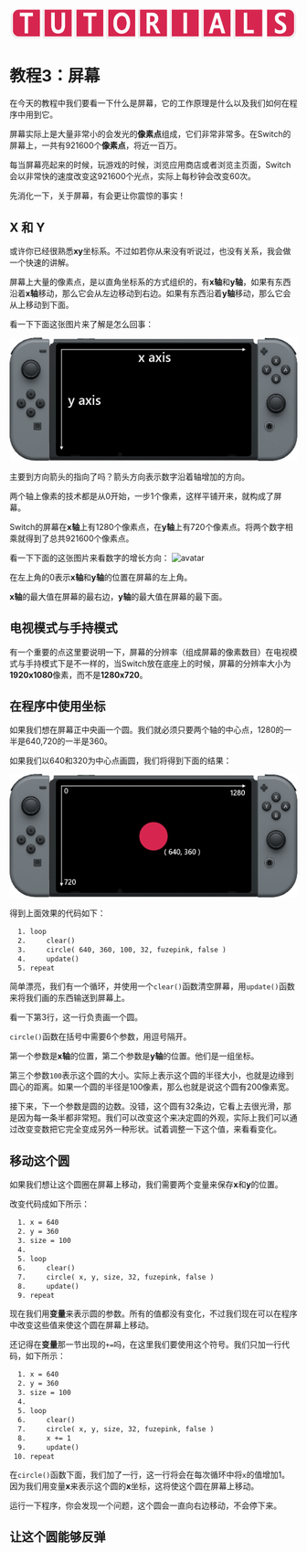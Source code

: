 ![avatar](../_images/HelpTutorial.png)

# 教程3：屏幕

在今天的教程中我们要看一下什么是屏幕，它的工作原理是什么以及我们如何在程序中用到它。

屏幕实际上是大量非常小的会发光的**像素点**组成，它们非常非常多。在Switch的屏幕上，一共有921600个**像素点**，将近一百万。

每当屏幕亮起来的时候，玩游戏的时候，浏览应用商店或者浏览主页面，Switch会以非常快的速度改变这921600个光点，实际上每秒钟会改变60次。

先消化一下，关于屏幕，有会更让你震惊的事实！

## X 和 Y

或许你已经很熟悉**xy**坐标系。不过如若你从来没有听说过，也没有关系，我会做一个快速的讲解。

屏幕上大量的像素点，是以直角坐标系的方式组织的，有**x轴**和**y轴**，如果有东西沿着**x轴**移动，那么它会从左边移动到右边。如果有东西沿着**y轴**移动，那么它会从上移动到下面。

看一下下面这张图片来了解是怎么回事：

![avatar](../_images/2d_axis_switch.png)

主要到方向箭头的指向了吗？箭头方向表示数字沿着轴增加的方向。

两个轴上像素的技术都是从0开始，一步1个像素，这样平铺开来，就构成了屏幕。

Switch的屏幕在**x轴**上有1280个像素点，在**y轴**上有720个像素点。将两个数字相乘就得到了总共921600个像素点。

看一下下面的这张图片来看数字的增长方向：
![avatar](../_images/2d_axis_numbers.png)

在左上角的0表示**x轴**和**y轴**的位置在屏幕的左上角。

**x轴**的最大值在屏幕的最右边，**y轴**的最大值在屏幕的最下面。

## 电视模式与手持模式

有一个重要的点这里要说明一下，屏幕的分辨率（组成屏幕的像素数目）在电视模式与手持模式下是不一样的，当Switch放在底座上的时候，屏幕的分辨率大小为**1920x1080**像素，而不是**1280x720**。

## 在程序中使用坐标

如果我们想在屏幕正中央画一个圆。我们就必须只要两个轴的中心点，1280的一半是640,720的一半是360。

如果我们以640和320为中心点画圆，我们将得到下面的结果：

![avatar](../_images/2d_position.png)

得到上面效果的代码如下：

```
  1. loop
  2.     clear()
  3.     circle( 640, 360, 100, 32, fuzepink, false )
  4.     update()
  5. repeat
```

简单漂亮，我们有一个循环，并使用一个```clear()```函数清空屏幕，用```update()```函数来将我们画的东西输送到屏幕上。

看一下第3行，这一行负责画一个圆。

```circle()```函数在括号中需要6个参数，用逗号隔开。

第一个参数是**x轴**的位置，第二个参数是**y轴**的位置。他们是一组坐标。

第三个参数```100```表示这个圆的大小。实际上表示这个圆的半径大小，也就是边缘到圆心的距离。如果一个圆的半径是100像素，那么也就是说这个圆有200像素宽。

接下来，下一个参数是圆的边数。没错，这个圆有32条边，它看上去很光滑，那是因为每一条半都非常短。我们可以改变这个来决定圆的外观，实际上我们可以通过改变变数把它完全变成另外一种形状。试着调整一下这个值，来看看变化。

## 移动这个圆

如果我们想让这个圆圈在屏幕上移动，我们需要两个变量来保存**x**和**y**的位置。

改变代码成如下所示：

```
  1. x = 640
  2. y = 360
  3. size = 100
  4. 
  5. loop
  6.     clear()
  7.     circle( x, y, size, 32, fuzepink, false )
  8.     update()
  9. repeat
```

现在我们用**变量**来表示圆的参数。所有的值都没有变化，不过我们现在可以在程序中改变这些值来使这个圆在屏幕上移动。

还记得在**变量**那一节出现的```+=```吗，在这里我们要使用这个符号。我们只加一行代码，如下所示：

```
  1. x = 640
  2. y = 360
  3. size = 100
  4. 
  5. loop
  6.     clear()
  7.     circle( x, y, size, 32, fuzepink, false )
  8.     x += 1
  9.     update()
 10. repeat
```

在```circle()```函数下面，我们加了一行，这一行将会在每次循环中将```x```的值增加1。因为我们用变量**x**来表示这个圆的**x**坐标，这将使这个圆在屏幕上移动。

运行一下程序，你会发现一个问题，这个圆会一直向右边移动，不会停下来。

## 让这个圆能够反弹


